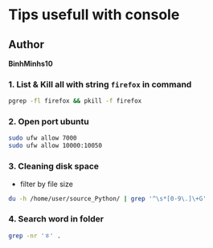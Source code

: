 # Tips usefull with console

## Author
   **BinhMinhs10**
### 1. List & Kill all with string `firefox` in command
```bash
pgrep -fl firefox && pkill -f firefox
```
### 2. Open port ubuntu
```bash
sudo ufw allow 7000
sudo ufw allow 10000:10050
```
### 3. Cleaning disk space
* filter by file size
```bash
du -h /home/user/source_Python/ | grep '^\s*[0-9\.]\+G'
```
### 4. Search word in folder
```bash
grep -nr 'ㅎ' .
```